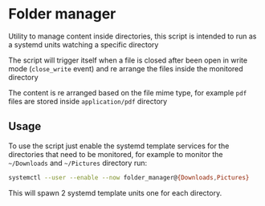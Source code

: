 # Folder manager

Utility to manage content inside directories, this script is intended to run as a systemd units watching a specific directory

The script will trigger itself when a file is closed after been open in write mode (`close_write` event) and re arrange the files inside the monitored directory

The content is re arranged based on the file mime type, for example `pdf` files are stored inside `application/pdf` directory

## Usage

To use the script just enable the systemd template services for the directories that need to be monitored, for example to monitor the `~/Downloads` and `~/Pictures` directory run:

```bash
systemctl --user --enable --now folder_manager@{Downloads,Pictures}
```

This will spawn 2 systemd template units one for each directory.
